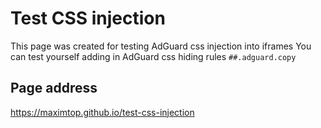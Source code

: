 # Test CSS injection
This page was created for testing AdGuard css injection into iframes
You can test yourself adding in AdGuard css hiding rules `##.adguard.copy`

## Page address
https://maximtop.github.io/test-css-injection